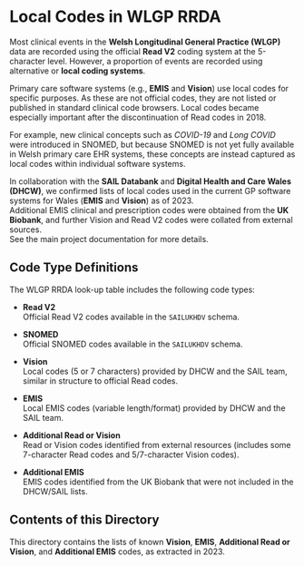 
# Local Codes in WLGP RRDA

Most clinical events in the **Welsh Longitudinal General Practice (WLGP)** data are recorded using the official **Read V2** coding system at the 5-character level. However, a proportion of events are recorded using alternative or **local coding systems**.  

Primary care software systems (e.g., **EMIS** and **Vision**) use local codes for specific purposes. As these are not official codes, they are not listed or published in standard clinical code browsers. Local codes became especially important after the discontinuation of Read codes in 2018.  

For example, new clinical concepts such as *COVID-19* and *Long COVID* were introduced in SNOMED, but because SNOMED is not yet fully available in Welsh primary care EHR systems, these concepts are instead captured as local codes within individual software systems.  

In collaboration with the **SAIL Databank** and **Digital Health and Care Wales (DHCW)**, we confirmed lists of local codes used in the current GP software systems for Wales (**EMIS** and **Vision**) as of 2023.  
Additional EMIS clinical and prescription codes were obtained from the **UK Biobank**, and further Vision and Read V2 codes were collated from external sources.  
See the main project documentation for more details.  


## Code Type Definitions  

The WLGP RRDA look-up table includes the following code types:  

- **Read V2**  
  Official Read V2 codes available in the `SAILUKHDV` schema.  

- **SNOMED**  
  Official SNOMED codes available in the `SAILUKHDV` schema.  

- **Vision**  
  Local codes (5 or 7 characters) provided by DHCW and the SAIL team, similar in structure to official Read codes.  

- **EMIS**  
  Local EMIS codes (variable length/format) provided by DHCW and the SAIL team.  

- **Additional Read or Vision**  
  Read or Vision codes identified from external resources (includes some 7-character Read codes and 5/7-character Vision codes).  

- **Additional EMIS**  
  EMIS codes identified from the UK Biobank that were not included in the DHCW/SAIL lists.  


## Contents of this Directory  

This directory contains the lists of known **Vision**, **EMIS**, **Additional Read or Vision**, and **Additional EMIS** codes, as extracted in 2023.  
